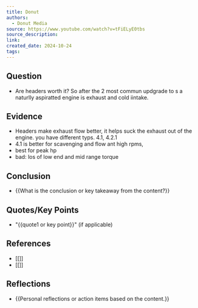 ```yaml
---
title: Donut
authors:
  - Donut Media
source: https://www.youtube.com/watch?v=tFiELyE0tbs
source_description: 
link: 
created_date: 2024-10-24
tags:
---
```


## Question 
- Are headers worth it? So after the 2 most commun updgrade to s a naturlly aspiratted engine is exhaust and cold iintake. 

## Evidence 
- Headers make exhaust flow better, it helps suck the exhaust out of the engine. you have different typs. 4.1, 4.2.1
- 4.1 is better for scavenging and flow ant high rpms,
- best for peak hp
- bad: los of low end and mid range torque

## Conclusion
- {{What is the conclusion or key takeaway from the content?}} 

## Quotes/Key Points 
- "{{quote1 or key point}}" (if applicable) 

## References 
- [[]] 
- [[]] 

## Reflections 
- {{Personal reflections or action items based on the content.}}